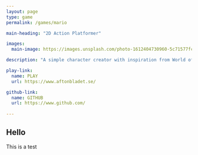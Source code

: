```yaml
---
layout: page
type: game
permalink: /games/mario

main-heading: "2D Action Platformer"

images:
  main-image: https://images.unsplash.com/photo-1612404730960-5c71577fca11?ixid=MnwxMjA3fDB8MHxwaG90by1wYWdlfHx8fGVufDB8fHx8&ixlib=rb-1.2.1&auto=format&fit=crop&w=700&q=80

description: "A simple character creator with inspiration from World of Warcraft."

play-link:
  name: PLAY
  url: https://www.aftonbladet.se/

github-link:
  name: GITHUB
  url: https://www.github.com/
  
---
```

## Hello
This is a test